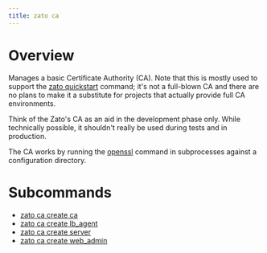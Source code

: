 ```yaml
---
title: zato ca
---
```


Overview
========

Manages a basic Certificate Authority (CA). Note that this is mostly used
to support the [zato quickstart](./quickstart) command; it\'s not a full-blown CA and
there are no plans to make it a substitute for projects that actually provide
full CA environments.

Think of the Zato\'s CA as an aid in the development phase only. While technically possible,
it shouldn\'t really be used during tests and in production.

The CA works by running the [openssl](https://openssl.org/) command
in subprocesses against a configuration directory.

Subcommands
===========

-   [zato ca create ca](./ca-create-ca)
-   [zato ca create lb_agent](./ca-create-lb-agent)
-   [zato ca create server](./ca-create-server)
-   [zato ca create web_admin](./ca-create-web-admin)

